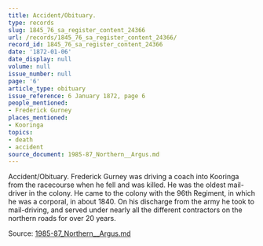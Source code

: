 ```yaml
---
title: Accident/Obituary.
type: records
slug: 1845_76_sa_register_content_24366
url: /records/1845_76_sa_register_content_24366/
record_id: 1845_76_sa_register_content_24366
date: '1872-01-06'
date_display: null
volume: null
issue_number: null
page: '6'
article_type: obituary
issue_reference: 6 January 1872, page 6
people_mentioned:
- Frederick Gurney
places_mentioned:
- Kooringa
topics:
- death
- accident
source_document: 1985-87_Northern__Argus.md
---
```


Accident/Obituary.  Frederick Gurney was driving a coach into Kooringa from the racecourse when he fell and was killed.  He was the oldest mail-driver in the colony.  He came to the colony with the 96th Regiment, in which he was a corporal, in about 1840.  On his discharge from the army he took to mail-driving, and served under nearly all the different contractors on the northern roads for over 20 years.

Source: [1985-87_Northern__Argus.md](/downloads/markdown/1985-87_Northern__Argus.md)

